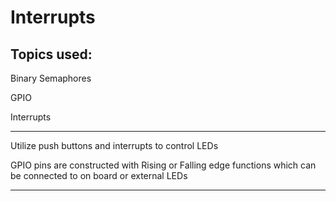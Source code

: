 # Interrupts

## Topics used:

Binary Semaphores

GPIO

Interrupts

---

Utilize push buttons and interrupts to control LEDs

GPIO pins are constructed with Rising or Falling edge functions which can be connected to on board or external LEDs

---